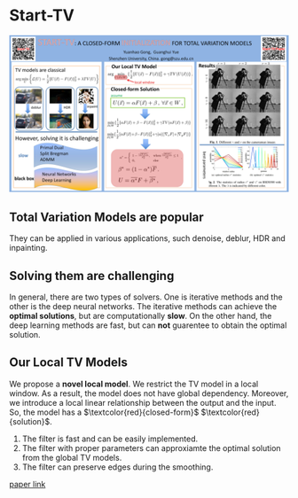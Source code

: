 # Start-TV
![poster](gong_icip_poster.jpg)

## Total Variation Models are popular
They can be applied in various applications, such denoise, deblur, HDR and inpainting.
## Solving them are challenging
In general, there are two types of solvers. One is iterative methods and the other is the deep neural networks. The iterative methods can achieve the **optimal solutions**, but are computationally **slow**. On the other hand, the deep learning methods are fast, but can **not** guarentee to obtain the optimal solution.
## Our Local TV Models
We propose a **novel local model**. We restrict the TV model in a local window. As a result, the model does not have global dependency. Moreover, we introduce a local linear relationship between the output and the input. So, the model has a $\textcolor{red}{closed-form}$ $\textcolor{red}{solution}$.  
1. The filter is fast and can be easily implemented.
2. The filter with proper parameters can approxiamte the optimal solution from the global TV models.
3. The filter can preserve edges during the smoothing.

[paper link](https://ieeexplore.ieee.org/abstract/document/10647971)
